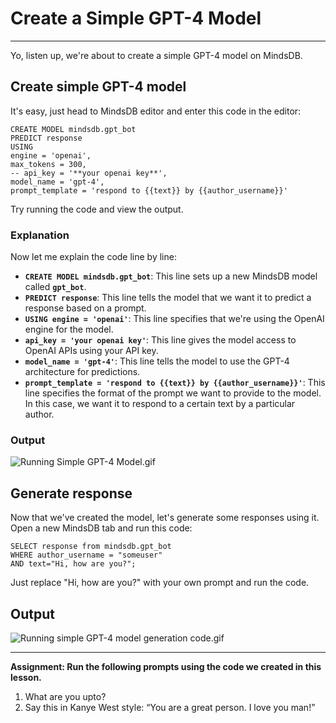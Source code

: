 # Create a Simple GPT-4 Model
---
Yo, listen up, we're about to create a simple GPT-4 model on MindsDB. 

## Create simple GPT-4 model

It's easy, just head to MindsDB editor and enter this code in the editor:

```
CREATE MODEL mindsdb.gpt_bot
PREDICT response
USING
engine = 'openai',
max_tokens = 300,
-- api_key = '**your openai key**',
model_name = 'gpt-4',
prompt_template = 'respond to {{text}} by {{author_username}}'
```

Try running the code and view the output.

### Explanation

Now let me explain the code line by line:

- **`CREATE MODEL mindsdb.gpt_bot`**: This line sets up a new MindsDB model called **`gpt_bot`**.
- **`PREDICT response`**: This line tells the model that we want it to predict a response based on a prompt.
- **`USING engine = 'openai'`**: This line specifies that we're using the OpenAI engine for the model.
- **`api_key = 'your openai key'`**: This line gives the model access to OpenAI APIs using your API key.
- **`model_name = 'gpt-4'`**: This line tells the model to use the GPT-4 architecture for predictions.
- **`prompt_template = 'respond to {{text}} by {{author_username}}'`**: This line specifies the format of the prompt we want to provide to the model. In this case, we want it to respond to a certain text by a particular author.

### Output

![Running Simple GPT-4 Model.gif](Create%20a%20Simple%20GPT-4%20Model%20492b4760fb32466a8d50a15230f651c9/Running_Simple_GPT-4_Model.gif)

## Generate response

Now that we've created the model, let's generate some responses using it. Open a new MindsDB tab and run this code:

```
SELECT response from mindsdb.gpt_bot
WHERE author_username = "someuser"
AND text="Hi, how are you?";
```

Just replace "Hi, how are you?" with your own prompt and run the code.

## Output

![Running simple GPT-4 model generation code.gif](Create%20a%20Simple%20GPT-4%20Model%20492b4760fb32466a8d50a15230f651c9/Running_simple_GPT-4_model_generation_code.gif)

---
**Assignment: Run the following prompts using the code we created in this lesson.**
1. What are you upto?
2. Say this in Kanye West style: “You are a great person. I love you man!”